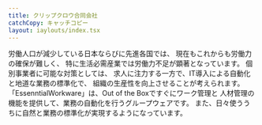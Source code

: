 ```yaml
---
title: クリップクロウ合同会社
catchCopy: キャッチコピー
layout: iaylouts/index.tsx
---
```


労働人口が減少している日本ならびに先進各国では、
現在もこれからも労働力の確保が難しく、
特に生活必需産業では労働力不足が顕著となっています。
個別事業者に可能な対策としては、
求人に注力する一方で、IT導入による自動化と地道な業務の標準化で、
組織の生産性を向上させることが考えられます。<br />
<span>「EssenntialWorkware」は、Out of the Boxですぐにワーク管理と
人材管理の機能を提供して、業務の自動化を行うグループウェアです。
</span>
また、日々使ううちに自然と業務の標準化が実現するようになっています。
